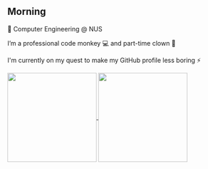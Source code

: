 ## Morning

🏫 Computer Engineering @ NUS

I’m a professional code monkey 💻 and part-time clown 🤡

I'm currently on my quest to make my GitHub profile less boring ⚡
<!--
[![Top Langs](https://github-readme-stats.vercel.app/api/top-langs/?username=yijiano&theme=tokyonight&layout=compact)](https://github.com/yijiano/github-readme-stats)
-->
<a href="https://github.com/anuraghazra/github-readme-stats">
  <img height=200 align="center" src="https://github-readme-stats.vercel.app/api?username=yijiano&theme=tokyonightcard_width=320" />
</a>
<a href="https://github.com/anuraghazra/convoychat">
  <img height=200 align="center" src="https://github-readme-stats.vercel.app/api/top-langs?username=yijiano&&theme=tokyonight&layout=compact&card_width=320" />
</a>

<!--
**yijiano/yijiano** is a ✨ _special_ ✨ repository because its `README.md` (this file) appears on your GitHub profile.

Here are some ideas to get you started:

- 🔭 I’m currently working on ...
- 🌱 I’m currently learning ...
- 👯 I’m looking to collaborate on ...
- 🤔 I’m looking for help with ...
- 💬 Ask me about ...
- 📫 How to reach me: ...
- 😄 Pronouns: ...
- ⚡ Fun fact: ...
-->
